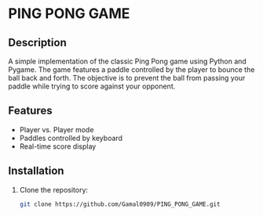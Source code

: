 # PING PONG GAME

## Description
A simple implementation of the classic Ping Pong game using Python and Pygame. The game features a paddle controlled by the player to bounce the ball back and forth. The objective is to prevent the ball from passing your paddle while trying to score against your opponent.

## Features
- Player vs. Player mode
- Paddles controlled by keyboard
- Real-time score display

## Installation
1. Clone the repository:
   ```bash
   git clone https://github.com/Gamal0909/PING_PONG_GAME.git

